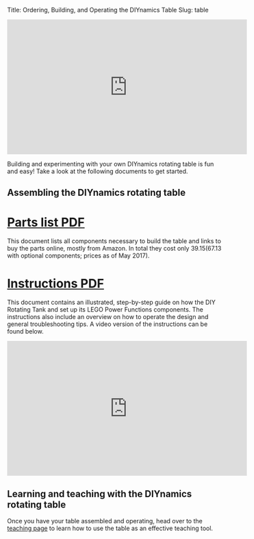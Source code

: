 Title: Ordering, Building, and Operating the DIYnamics Table
Slug: table

<iframe width="560" height="315" src="https://www.youtube.com/embed/zkVr4Vv3XRM" frameborder="0" allowfullscreen></iframe>

Building and experimenting with your own DIYnamics rotating table is
fun and easy! Take a look at the following documents to get started.

## **Assembling the DIYnamics rotating table**

# [Parts list PDF]({filename}../pdfs/diynamics_table_parts_list.pdf)

This document lists all components necessary to build the table and
links to buy the parts online, mostly from Amazon.  In total they cost
only $39.15 ($67.13 with optional components; prices as of May 2017).

# [Instructions PDF]({filename}../pdfs/diynamics_table_assembly_instructions.pdf)

This document contains an illustrated, step-by-step guide on how the
DIY Rotating Tank and set up its LEGO Power Functions components. The
instructions also include an overview on how to operate the design and
general troubleshooting tips. A video version of the instructions can
be found below.

<iframe width="560" height="315" src="https://www.youtube.com/embed/rvF6UAO8vPA" frameborder="0" allowfullscreen></iframe>

## **Learning and teaching with the DIYnamics rotating table**
Once you have your table assembled and operating, head over to the
[teaching page](/pages/teaching.html) to learn how to use the table as an
effective teaching tool.
